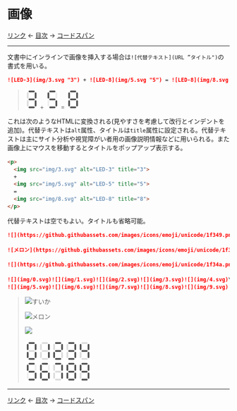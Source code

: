 # 画像

[リンク]
← [目次] →
[コードスパン]

------------------------------------------------------------------------

文書中にインラインで画像を挿入する場合は`![代替テキスト](URL ”タイトル")`の書式を用いる。

```markdown
![LED-3](img/3.svg "3") + ![LED-8](img/5.svg "5") = ![LED-8](img/8.svg "8")
```

> ![LED-3](img/3.svg "3") + ![LED-8](img/5.svg "5") = ![LED-8](img/8.svg "8")

これは次のようなHTMLに変換される(見やすさを考慮して改行とインデントを追加)。代替テキストは`alt`属性、タイトルは`title`属性に設定される。代替テキストは主にサイト分析や視覚障がい者用の画像説明情報などに用いられる。また画像上にマウスを移動するとタイトルをポップアップ表示する。

```html
<p>
  <img src="img/3.svg" alt="LED-3" title="3">
  +
  <img src="img/5.svg" alt="LED-5" title="5">
  =
  <img src="img/8.svg" alt="LED-8" title="8">
</p>
```

代替テキストは空でもよい。タイトルも省略可能。

```markdown
![](https://github.githubassets.com/images/icons/emoji/unicode/1f349.png?v8 "すいか")

![メロン](https://github.githubassets.com/images/icons/emoji/unicode/1f348.png?v8)

![](https://github.githubassets.com/images/icons/emoji/unicode/1f34a.png?v8)

![](img/0.svg)![](img/1.svg)![](img/2.svg)![](img/3.svg)![](img/4.svg)\
![](img/5.svg)![](img/6.svg)![](img/7.svg)![](img/8.svg)![](img/9.svg)
```

> ![](https://github.githubassets.com/images/icons/emoji/unicode/1f349.png?v8 "すいか")
> 
> ![メロン](https://github.githubassets.com/images/icons/emoji/unicode/1f348.png?v8)
> 
> ![](https://github.githubassets.com/images/icons/emoji/unicode/1f34a.png?v8)
> 
> ![](img/0.svg)![](img/1.svg)![](img/2.svg)![](img/3.svg)![](img/4.svg)\
> ![](img/5.svg)![](img/6.svg)![](img/7.svg)![](img/8.svg)![](img/9.svg)

------------------------------------------------------------------------

[リンク]
← [目次] →
[コードスパン]

[リンク]: links.md
[目次]: index.md#images
[コードスパン]: code-spans.md



